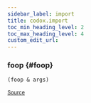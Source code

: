 ```yaml
---
sidebar_label: import
title: codox.import
toc_min_heading_level: 2
toc_max_heading_level: 4
custom_edit_url:
---
```






### foop {#foop}
``` clojure
(foop & args)
```

<p><sub><a href="https://github.com/weavejester/codox/blob/master/example/src/clojure/codox/import.clj#L4-L6">Source</a></sub></p>
